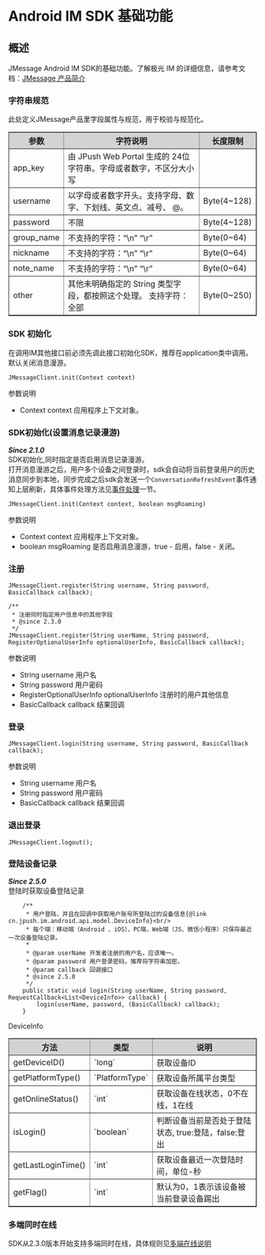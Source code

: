 <h1>Android IM SDK 基础功能</h1>


## 概述
JMessage Android IM SDK的基础功能。了解极光 IM 的详细信息，请参考文档：[JMessage 产品简介](../../guideline/jmessage_guide)


### 字符串规范
此处定义JMessage产品里字段属性与规范，用于校验与规范化。  

<div class="table-d" align="center" >
	<table border="1" width = "100%">
		<tr  bgcolor="#D3D3D3" >
			<th >参数</th>
			<th >字符说明</th>
			<th >长度限制</th>
		</tr>
		<tr >
			<td>app_key</td>
			<td>由 JPush Web Portal 生成的 24位字符串。字母或者数字，不区分大小写</td>
			<td></td>
		</tr>
		<tr >
			<td>username</td>
			<td>以字母或者数字开头。支持字母、数字、下划线、英文点、减号、 @。</td>
			<td>Byte(4~128)</td>
		</tr>
		<tr >
			<td>password</td>
			<td>不限</td>
			<td>Byte(4~128)</td>
		</tr>
		<tr >
			<td>group_name</td>
			<td>不支持的字符：“\n” “\r”</td>
			<td>Byte(0~64)</td>
		</tr>
		<tr >
			<td>nickname</td>
			<td>不支持的字符：“\n” “\r”</td>
			<td>Byte(0~64)</td>
		</tr>
		<tr >
			<td>note_name</td>
			<td>不支持的字符：“\n” “\r”</td>
			<td>Byte(0~64)</td>
		</tr>
		<tr >
			<td>other</td>
			<td>其他未明确指定的 String 类型字段，都按照这个处理。  
支持字符：全部</td>
			<td>Byte(0~250)</td>
		</tr>
	</table>
</div>



### SDK 初始化

在调用IM其他接口前必须先调此接口初始化SDK，推荐在application类中调用。默认关闭消息漫游。
```
JMessageClient.init(Context context)
```

参数说明

+ Context context 应用程序上下文对象。

### SDK初始化(设置消息记录漫游)
***Since 2.1.0***  
SDK初始化,同时指定是否启用消息记录漫游。  
打开消息漫游之后，用户多个设备之间登录时，sdk会自动将当前登录用户的历史消息同步到本地，同步完成之后sdk会发送一个`ConversationRefreshEvent`事件通知上层刷新，具体事件处理方法见[事件处理](./event)一节。</br>

```
JMessageClient.init(Context context, boolean msgRoaming)
```
参数说明

+ Context context 应用程序上下文对象。
+ boolean msgRoaming 是否启用消息漫游，true - 启用，false - 关闭。 


### 注册
```
JMessageClient.register(String username, String password, BasicCallback callback);

/**
 * 注册同时指定用户信息中的其他字段
 * @since 2.3.0
 */
JMessageClient.register(String userName, String password, RegisterOptionalUserInfo optionalUserInfo, BasicCallback callback);
```

参数说明

+ String username 用户名
+ String password 用户密码
+ RegisterOptionalUserInfo optionalUserInfo 注册时的用户其他信息
+ BasicCallback callback 结果回调


### 登录
```
JMessageClient.login(String username, String password, BasicCallback callback);
```

参数说明

+ String username 用户名
+ String password 用户密码
+ BasicCallback callback 结果回调

### 退出登录
```
JMessageClient.logout();
```

### 登陆设备记录
***Since 2.5.0***  
登陆时获取设备登陆记录
```
    /**
     * 用户登陆，并且在回调中获取用户账号所登陆过的设备信息{@link cn.jpush.im.android.api.model.DeviceInfo}<br/>
     * 每个端：移动端（Android 、iOS），PC端，Web端（JS、微信小程序）只保存最近一次设备登陆记录。
     *
     * @param userName 开发者注册的用户名，应该唯一。
     * @param password 用户登录密码，推荐将字符串加密。
     * @param callback 回调接口
     * @since 2.5.0
     */
    public static void login(String userName, String password, RequestCallback<List<DeviceInfo>> callback) {
        login(userName, password, (BasicCallback) callback);
    }
```
DeviceInfo
<div class="table-d" align="left" >
  <table border="1" width = "100%">
    <tr  bgcolor="#D3D3D3" >
      <th width="10px">方法</th>
      <th width="20px">类型</th>
      <th width="370px">说明</th>
    </tr>
    <tr >
      <td >getDeviceID()</td>
      <td >`long`</td>
      <td >获取设备ID</td>
    </tr>
	<tr >
      <td >getPlatformType()</td>
      <td >`PlatformType`</td>
      <td >获取设备所属平台类型</td>
    </tr>
    <tr >
      <td >getOnlineStatus()</td>
      <td >`int`</td>
      <td >获取设备在线状态，0不在线，1在线</td>
    </tr>
	<tr >
      <td >isLogin()</td>
      <td >`boolean`</td>
      <td >判断设备当前是否处于登陆状态, true:登陆，false:登出</td>
    </tr>
	<tr >
      <td >getLastLoginTime()</td>
      <td >`int`</td>
      <td > 获取设备最近一次登陆时间，单位-秒</td>
    </tr>
	<tr >
      <td >getFlag()</td>
      <td >`int`</td>
      <td > 默认为0，1表示该设备被当前登录设备踢出</td>
    </tr>
    </table>
</div>

### 多端同时在线
SDK从2.3.0版本开始支持多端同时在线，具体规则见[多端在线说明](../../guideline/faq/#multi-platfrom)

